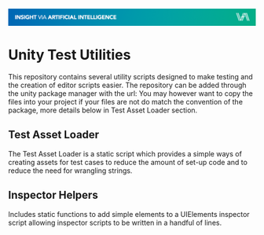 ![IVAI Banner](repo_header.png "IVAI Banner")
# Unity Test Utilities
This repository contains several utility scripts designed to make testing and the creation of editor scripts easier. The repository can be added through the unity package manager with the url: 
You may however want to copy the files into your project if your files are not do match the convention of the package, more details below in Test Asset Loader section.

## Test Asset Loader
The Test Asset Loader is a static script which provides a simple ways of creating assets for test cases to reduce the amount of set-up code and to reduce the need for wrangling strings.

## Inspector Helpers
Includes static functions to add simple elements to a UIElements inspector script allowing inspector scripts to be written in a handful of lines.
